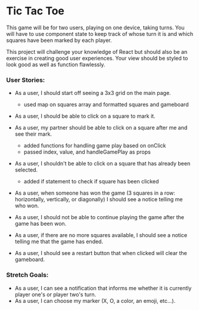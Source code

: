 # Tic Tac Toe

This game will be for two users, playing on one device, taking turns. You will have to use component state to keep track of whose turn it is and which squares have been marked by each player.

This project will challenge your knowledge of React but should also be an exercise in creating good user experiences. Your view should be styled to look good as well as function flawlessly.

### User Stories:
- As a user, I should start off seeing a 3x3 grid on the main page.
    - used map on squares array and formatted squares and gameboard
- As a user, I should be able to click on a square to mark it.
- As a user, my partner should be able to click on a square after me and see their mark.
    - added functions for handling game play based on onClick
    - passed index, value, and handleGamePlay as props
- As a user, I shouldn't be able to click on a square that has already been selected.
    - added if statement to check if square has been clicked
- As a user, when someone has won the game (3 squares in a row: horizontally, vertically, or diagonally) I should see a notice telling me who won.

- As a user, I should not be able to continue playing the game after the game has been won.
- As a user, if there are no more squares available, I should see a notice telling me that the game has ended.
- As a user, I should see a restart button that when clicked will clear the gameboard.

### Stretch Goals:
- As a user, I can see a notification that informs me whether it is currently player one's or player two's turn.
- As a user, I can choose my marker (X, O, a color, an emoji, etc...).

